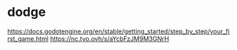 # dodge
https://docs.godotengine.org/en/stable/getting_started/step_by_step/your_first_game.html
https://nc.tyo.ovh/s/aYcbFzJM9M3GNrH